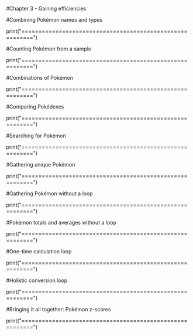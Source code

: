 #Chapter 3 - Gaining efficiencies


#Combining Pokémon names and types

print("=========================================================")


#Counting Pokémon from a sample

print("=========================================================")


#Combinations of Pokémon

print("=========================================================")


#Comparing Pokédexes

print("=========================================================")


#Searching for Pokémon

print("=========================================================")


#Gathering unique Pokémon

print("=========================================================")


#Gathering Pokémon without a loop

print("=========================================================")


#Pokémon totals and averages without a loop

print("=========================================================")


#One-time calculation loop

print("=========================================================")


#Holistic conversion loop

print("=========================================================")


#Bringing it all together: Pokémon z-scores

print("=========================================================")
